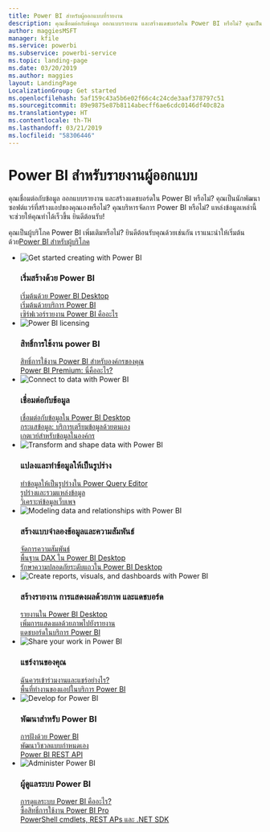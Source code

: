 ```yaml
---
title: Power BI สำหรับผู้ออกแบบที่รายงาน
description: คุณเชื่อมต่อกับข้อมูล ออกแบบรายงาน และสร้างแดชบอร์ดใน Power BI หรือไม่? คุณเป็นนักพัฒนาซอฟต์แวร์ที่สร้างแอปของคุณเองหรือผู้ดูแลระบบ Power BI หรือไม่?
author: maggiesMSFT
manager: kfile
ms.service: powerbi
ms.subservice: powerbi-service
ms.topic: landing-page
ms.date: 03/20/2019
ms.author: maggies
layout: LandingPage
LocalizationGroup: Get started
ms.openlocfilehash: 5af159c43a5b6e02f66c4c24cde3aaf378797c51
ms.sourcegitcommit: 89e9875e87b8114abecff6ae6cdc0146df40c82a
ms.translationtype: HT
ms.contentlocale: th-TH
ms.lasthandoff: 03/21/2019
ms.locfileid: "58306446"
---
```

# <a name="power-bi-for-report-designers"></a>Power BI สำหรับรายงานผู้ออกแบบ

คุณเชื่อมต่อกับข้อมูล ออกแบบรายงาน และสร้างแดชบอร์ดใน Power BI หรือไม่? คุณเป็นนักพัฒนาซอฟต์แวร์ที่สร้างแอปของคุณเองหรือไม่? คุณบริหารจัดการ Power BI หรือไม่? แหล่งข้อมูลเหล่านี้จะช่วยให้คุณทำได้เร็วขึ้น ยินดีต้อนรับ!

คุณเป็นผู้บริโภค Power BI เพิ่มเติมหรือไม่? ยินดีต้อนรับคุณด้วยเช่นกัน เราแนะนำให้เริ่มต้นด้วย[Power BI สำหรับผู้บริโภค](consumer/power-bi-consumer-landing.md)

<ul class="panelContent cardsF"> 
            <li> 
                  <div class="cardSize"> 
                        <div class="cardPadding"> 
                              <div class="card"> 
                                    <div class="cardImageOuter">
                                          <div class="cardImage">
                                                <img alt="Get started creating with Power BI" src="media/power-bi-creator-landing/power-bi-designer-get-started.svg" data-linktype="relative-path">
                                          </div>
                                    </div>
                                    <div class="cardText"> 
                                          <h3>เริ่มสร้างด้วย Power BI</h3> 
                                          <p></p>
                                               <a href="desktop-what-is-desktop.md">เริ่มต้นด้วย Power BI Desktop</a><br/> 
                                               <a href="power-bi-overview.md">เริ่มต้นด้วยบริการ Power BI</a><br/> 
                                               <a href="report-server/get-started.md">เซิร์ฟเวอร์รายงาน Power BI คืออะไร</a>
                                    </div> 
                              </div> 
                        </div> 
                  </div> 
            </li>
            <li> 
                  <div class="cardSize"> 
                        <div class="cardPadding"> 
                              <div class="card"> 
                                    <div class="cardImageOuter">
                                          <div class="cardImage">
                                                <img alt="Power BI licensing" src="media/power-bi-creator-landing/power-bi-designer-licensing.svg" data-linktype="relative-path">
                                          </div>
                                    </div>
                                    <div class="cardText"> 
                                          <h3>สิทธิ์การใช้งาน power BI</h3> 
                                          <p></p>
                                                <a href="service-admin-licensing-organization.md">สิทธิ์การใช้งาน Power BI สำหรับองค์กรของคุณ</a><br/> 
                                                <a href="service-premium.md">Power BI Premium: นี่คืออะไร?</a> 
                                    </div> 
                              </div> 
                        </div> 
                  </div> 
            </li>
            <li> 
                  <div class="cardSize"> 
                        <div class="cardPadding"> 
                              <div class="card"> 
                                    <div class="cardImageOuter">
                                          <div class="cardImage">
                                                <img alt="Connect to data with Power BI" src="media/power-bi-creator-landing/power-bi-designer-connect-data.svg" data-linktype="relative-path">
                                          </div>
                                    </div>
                                    <div class="cardText"> 
                                          <h3>เชื่อมต่อกับข้อมูล</h3> 
                                          <p></p>
                                                <a href="desktop-quickstart-connect-to-data.md">เชื่อมต่อกับข้อมูลใน Power BI Desktop</a><br/> 
                                                <a href="service-dataflows-overview.md">กระแสข้อมูล: บริการเตรียมข้อมูลด้วยตนเอง</a><br/> 
                                                <a href="service-gateway-install.md">เกตเวย์สำหรับข้อมูลในองค์กร</a>
                                    </div> 
                              </div> 
                        </div> 
                  </div> 
            </li>
            <li> 
                  <div class="cardSize"> 
                        <div class="cardPadding"> 
                              <div class="card"> 
                                    <div class="cardImageOuter">
                                          <div class="cardImage">
                                                <img alt="Transform and shape data with Power BI" src="media/power-bi-creator-landing/power-bi-designer-transform-shape-data.svg" data-linktype="relative-path">
                                          </div>
                                    </div>
                                    <div class="cardText"> 
                                          <h3>แปลงและทำข้อมูลให้เป็นรูปร่าง</h3> 
                                          <p></p>
                                                <a href="desktop-common-query-tasks.md">ทำข้อมูลให้เป็นรูปร่างใน Power Query Editor</a><br/> 
                                                <a href="desktop-shape-and-combine-data.md">รูปร่างและรวมแหล่งข้อมูล</a><br/> 
                                                <a href="desktop-tutorial-importing-and-analyzing-data-from-a-web-page.md">วิเคราะห์ข้อมูลเว็บเพจ</a>
                                    </div> 
                              </div> 
                        </div> 
                  </div> 
            </li>
            <li> 
                  <div class="cardSize"> 
                        <div class="cardPadding"> 
                              <div class="card"> 
                                    <div class="cardImageOuter">
                                          <div class="cardImage">
                                                <img alt="Modeling data and relationships with Power BI" src="media/power-bi-creator-landing/power-bi-designer-modeling-data-relationships.svg" data-linktype="relative-path">
                                          </div>
                                    </div>
                                    <div class="cardText"> 
                                          <h3>สร้างแบบจำลองข้อมูลและความสัมพันธ์</h3> 
                                          <p></p>
                                                <a href="desktop-create-and-manage-relationships.md">จัดการความสัมพันธ์</a><br/>
                                                <a href="desktop-quickstart-learn-dax-basics.md">พื้นฐาน DAX ใน Power BI Desktop</a><br/> 
                                                <a href="service-admin-rls.md">รักษาความปลอดภัยระดับแถวใน Power BI Desktop</a> 
                                    </div> 
                              </div> 
                        </div> 
                  </div> 
            </li>
            <li> 
                  <div class="cardSize"> 
                        <div class="cardPadding"> 
                              <div class="card"> 
                                    <div class="cardImageOuter">
                                          <div class="cardImage">
                                                <img alt="Create reports, visuals, and dashboards with Power BI" src="media/power-bi-creator-landing/power-bi-designer-create-reports-visuals-dashboards.svg" data-linktype="relative-path">
                                          </div>
                                    </div>
                                    <div class="cardText"> 
                                          <h3>สร้างรายงาน การแสดงผลด้วยภาพ และแดชบอร์ด</h3> 
                                          <p></p>
                                                <a href="desktop-report-view.md">รายงานใน Power BI Desktop</a><br/> 
                                                <a href="power-bi-report-add-visualizations-i.md">เพิ่มการแสดงผลด้วยภาพไปยังรายงาน</a><br/> 
                                                <a href="service-dashboard-create.md">แดชบอร์ดในบริการ Power BI</a>
                                    </div> 
                              </div> 
                        </div> 
                  </div> 
            </li>
            <li> 
                  <div class="cardSize"> 
                        <div class="cardPadding"> 
                              <div class="card"> 
                                    <div class="cardImageOuter">
                                          <div class="cardImage">
                                                <img alt="Share your work in Power BI" src="media/power-bi-creator-landing/power-bi-designer-share-work.svg" data-linktype="relative-path">
                                          </div>
                                    </div>
                                    <div class="cardText"> 
                                          <h3>แชร์งานของคุณ</h3> 
                                          <p></p>
                                                <a href="service-how-to-collaborate-distribute-dashboards-reports.md">ฉันควรเข้าร่วมงานและแชร์อย่างไร?</a><br/>
                                                <a href="service-create-workspaces.md">พื้นที่ทำงานของแอปในบริการ Power BI</a> 
                                    </div> 
                              </div> 
                        </div> 
                  </div> 
            </li>
            <li> 
                  <div class="cardSize"> 
                        <div class="cardPadding"> 
                              <div class="card"> 
                                    <div class="cardImageOuter">
                                          <div class="cardImage">
                                                <img alt="Develop for Power BI" src="media/power-bi-creator-landing/power-bi-designer-develop-power-bi.svg" data-linktype="relative-path">
                                          </div>
                                    </div>
                                    <div class="cardText"> 
                                          <h3>พัฒนาสำหรับ Power BI</h3> 
                                          <p></p>
                                                <a href="developer/embedding.md">การฝังด้วย Power BI</a><br/> 
                                                <a href="developer/custom-visual-develop-tutorial.md">พัฒนาวิชวลแบบกำหนดเอง</a><br/> 
                                                <a href="https://docs.microsoft.com/rest/api/power-bi">Power BI REST API</a>
                                    </div> 
                              </div> 
                        </div> 
                  </div> 
            </li>
            <li> 
                  <div class="cardSize"> 
                        <div class="cardPadding"> 
                              <div class="card"> 
                                    <div class="cardImageOuter">
                                          <div class="cardImage">
                                                <img alt="Administer Power BI" src="media/power-bi-creator-landing/power-bi-designer-administer-power-bi.svg" data-linktype="relative-path">
                                          </div>
                                    </div>
                                    <div class="cardText"> 
                                          <h3>ผู้ดูแลระบบ Power BI</h3> 
                                          <p></p>
                                                <a href="service-admin-administering-power-bi-in-your-organization.md">การดูแลระบบ Power BI คืออะไร?</a><br/> 
                                                <a href="service-admin-purchasing-power-bi-pro.md">ซื้อสิทธิ์การใช้งาน Power BI Pro</a><br/>
                                                <a href="service-admin-reference.md">PowerShell cmdlets, REST APs และ .NET SDK</a>
                                    </div> 
                              </div> 
                        </div> 
                  </div> 
            </li>
</ul>



